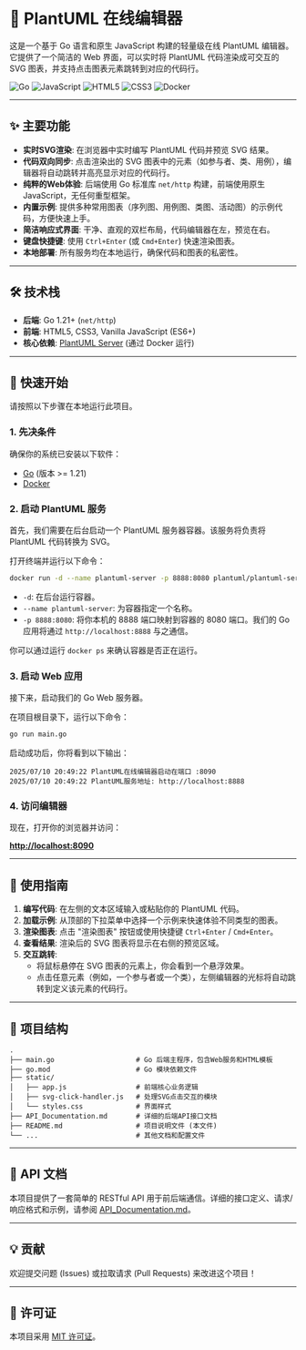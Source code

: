# 🚀 PlantUML 在线编辑器

这是一个基于 Go 语言和原生 JavaScript 构建的轻量级在线 PlantUML 编辑器。它提供了一个简洁的 Web 界面，可以实时将 PlantUML 代码渲染成可交互的 SVG 图表，并支持点击图表元素跳转到对应的代码行。

![Go](https://img.shields.io/badge/Go-00ADD8?style=for-the-badge&logo=go&logoColor=white)
![JavaScript](https://img.shields.io/badge/JavaScript-F7DF1E?style=for-the-badge&logo=javascript&logoColor=black)
![HTML5](https://img.shields.io/badge/HTML5-E34F26?style=for-the-badge&logo=html5&logoColor=white)
![CSS3](https://img.shields.io/badge/CSS3-1572B6?style=for-the-badge&logo=css3&logoColor=white)
![Docker](https://img.shields.io/badge/Docker-2496ED?style=for-the-badge&logo=docker&logoColor=white)

---

## ✨ 主要功能

- **实时SVG渲染**: 在浏览器中实时编写 PlantUML 代码并预览 SVG 结果。
- **代码双向同步**: 点击渲染出的 SVG 图表中的元素（如参与者、类、用例），编辑器将自动跳转并高亮显示对应的代码行。
- **纯粹的Web体验**: 后端使用 Go 标准库 `net/http` 构建，前端使用原生 JavaScript，无任何重型框架。
- **内置示例**: 提供多种常用图表（序列图、用例图、类图、活动图）的示例代码，方便快速上手。
- **简洁响应式界面**: 干净、直观的双栏布局，代码编辑器在左，预览在右。
- **键盘快捷键**: 使用 `Ctrl+Enter` (或 `Cmd+Enter`) 快速渲染图表。
- **本地部署**: 所有服务均在本地运行，确保代码和图表的私密性。

---

## 🛠️ 技术栈

- **后端**: Go 1.21+ (`net/http`)
- **前端**: HTML5, CSS3, Vanilla JavaScript (ES6+)
- **核心依赖**: [PlantUML Server](https://github.com/plantuml/plantuml-server) (通过 Docker 运行)

---

## 🏁 快速开始

请按照以下步骤在本地运行此项目。

### 1. 先决条件

确保你的系统已安装以下软件：
- [Go](https://go.dev/doc/install) (版本 >= 1.21)
- [Docker](https://www.docker.com/products/docker-desktop/)

### 2. 启动 PlantUML 服务

首先，我们需要在后台启动一个 PlantUML 服务器容器。该服务将负责将 PlantUML 代码转换为 SVG。

打开终端并运行以下命令：

```bash
docker run -d --name plantuml-server -p 8888:8080 plantuml/plantuml-server:jetty
```

- `-d`: 在后台运行容器。
- `--name plantuml-server`: 为容器指定一个名称。
- `-p 8888:8080`: 将你本机的 8888 端口映射到容器的 8080 端口。我们的 Go 应用将通过 `http://localhost:8888` 与之通信。

你可以通过运行 `docker ps` 来确认容器是否正在运行。

### 3. 启动 Web 应用

接下来，启动我们的 Go Web 服务器。

在项目根目录下，运行以下命令：

```bash
go run main.go
```

启动成功后，你将看到以下输出：

```
2025/07/10 20:49:22 PlantUML在线编辑器启动在端口 :8090
2025/07/10 20:49:22 PlantUML服务地址: http://localhost:8888
```

### 4. 访问编辑器

现在，打开你的浏览器并访问：

**[http://localhost:8090](http://localhost:8090)**

---

## 📖 使用指南

1.  **编写代码**: 在左侧的文本区域输入或粘贴你的 PlantUML 代码。
2.  **加载示例**: 从顶部的下拉菜单中选择一个示例来快速体验不同类型的图表。
3.  **渲染图表**: 点击 "渲染图表" 按钮或使用快捷键 `Ctrl+Enter` / `Cmd+Enter`。
4.  **查看结果**: 渲染后的 SVG 图表将显示在右侧的预览区域。
5.  **交互跳转**:
    - 将鼠标悬停在 SVG 图表的元素上，你会看到一个悬浮效果。
    - 点击任意元素（例如，一个参与者或一个类），左侧编辑器的光标将自动跳转到定义该元素的代码行。

---

## 📂 项目结构

```
.
├── main.go                    # Go 后端主程序，包含Web服务和HTML模板
├── go.mod                     # Go 模块依赖文件
├── static/
│   ├── app.js                 # 前端核心业务逻辑
│   ├── svg-click-handler.js   # 处理SVG点击交互的模块
│   └── styles.css             # 界面样式
├── API_Documentation.md       # 详细的后端API接口文档
├── README.md                  # 项目说明文件 (本文件)
└── ...                        # 其他文档和配置文件
```

---

## 📄 API 文档

本项目提供了一套简单的 RESTful API 用于前后端通信。详细的接口定义、请求/响应格式和示例，请参阅 [API_Documentation.md](./API_Documentation.md)。

---

## 💡 贡献

欢迎提交问题 (Issues) 或拉取请求 (Pull Requests) 来改进这个项目！

---

## 📜 许可证

本项目采用 [MIT 许可证](./LICENSE)。
